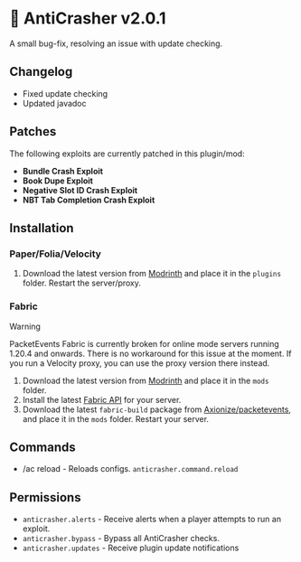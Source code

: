 # 🚀 AntiCrasher v2.0.1
A small bug-fix, resolving an issue with update checking.

## Changelog
- Fixed update checking
- Updated javadoc

## Patches
The following exploits are currently patched in this plugin/mod:
- **Bundle Crash Exploit**
- **Book Dupe Exploit**
- **Negative Slot ID Crash Exploit**
- **NBT Tab Completion Crash Exploit**

## Installation
### Paper/Folia/Velocity
1. Download the latest version from [Modrinth](https://modrinth.com/plugin/anticrasher/versions?l=spigot&l=purpur&l=paper&l=bukkit&l=folia) and place it in the `plugins` folder. Restart the server/proxy.

### Fabric
>[!WARNING]
> PacketEvents Fabric is currently broken for online mode servers running 1.20.4 and onwards.
> There is no workaround for this issue at the moment. If you run a Velocity proxy, you can use the proxy version there instead.

1. Download the latest version from [Modrinth](https://modrinth.com/plugin/anticrasher/versions?l=fabric) and place it in the `mods` folder.
2. Install the latest [Fabric API](https://modrinth.com/mod/fabric-api/versions) for your server.
3. Download the latest `fabric-build` package from [Axionize/packetevents](https://github.com/Axionize/packetevents/actions/workflows/gradle-publish.yml?query=branch%3Afix%2Ffabric-events+is%3Asuccess), and place it in the `mods` folder. Restart your server.

## Commands
- /ac reload - Reloads configs. `anticrasher.command.reload`

## Permissions
- `anticrasher.alerts` - Receive alerts when a player attempts to run an exploit.
- `anticrasher.bypass` - Bypass all AntiCrasher checks.
- `anticrasher.updates` - Receive plugin update notifications
